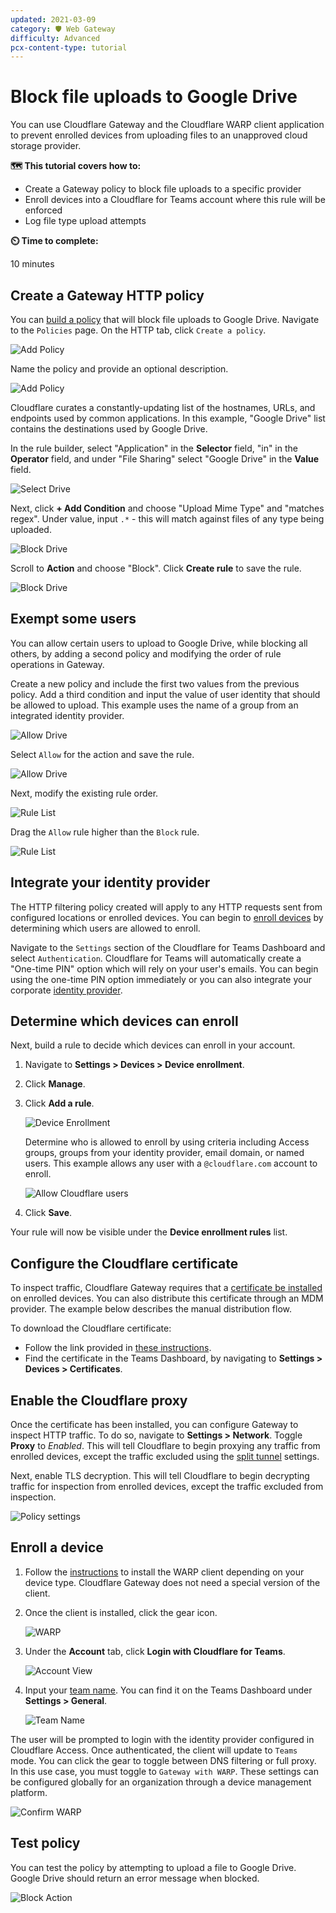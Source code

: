 ```yaml
---
updated: 2021-03-09
category: 🛡️ Web Gateway
difficulty: Advanced
pcx-content-type: tutorial
---
```


# Block file uploads to Google Drive

You can use Cloudflare Gateway and the Cloudflare WARP client application to prevent enrolled devices from uploading files to an unapproved cloud storage provider.

**🗺️ This tutorial covers how to:**

- Create a Gateway policy to block file uploads to a specific provider
- Enroll devices into a Cloudflare for Teams account where this rule will be enforced
- Log file type upload attempts

**⏲️ Time to complete:**

10 minutes

## Create a Gateway HTTP policy

You can [build a policy](/policies/filtering/http-policies) that will block file uploads to Google Drive. Navigate to the `Policies` page. On the HTTP tab, click `Create a policy`.

![Add Policy](../static/secure-web-gateway/block-uploads/add-http-policy.png)

Name the policy and provide an optional description.

![Add Policy](../static/secure-web-gateway/block-uploads/name-policy.png)

Cloudflare curates a constantly-updating list of the hostnames, URLs, and endpoints used by common applications. In this example, "Google Drive" list contains the destinations used by Google Drive.

In the rule builder, select "Application" in the **Selector** field, "in" in the **Operator** field, and under "File Sharing" select "Google Drive" in the **Value** field.

![Select Drive](../static/secure-web-gateway/block-uploads/select-google-drive.png)

Next, click **+ Add Condition** and choose "Upload Mime Type" and "matches regex". Under value, input `.*` - this will match against files of any type being uploaded.

![Block Drive](../static/secure-web-gateway/block-uploads/upload-mime-type.png)

Scroll to **Action** and choose "Block". Click **Create rule** to save the rule.

![Block Drive](../static/secure-web-gateway/block-uploads/block-action.png)

## Exempt some users

You can allow certain users to upload to Google Drive, while blocking all others, by adding a second policy and modifying the order of rule operations in Gateway.

Create a new policy and include the first two values from the previous policy. Add a third condition and input the value of user identity that should be allowed to upload. This example uses the name of a group from an integrated identity provider.

![Allow Drive](../static/secure-web-gateway/block-uploads/allow-users.png)

Select `Allow` for the action and save the rule.

![Allow Drive](../static/secure-web-gateway/block-uploads/allow-action.png)

Next, modify the existing rule order.

![Rule List](../static/secure-web-gateway/block-uploads/allow-last.png)

Drag the `Allow` rule higher than the `Block` rule.

![Rule List](../static/secure-web-gateway/block-uploads/allow-first.png)

## Integrate your identity provider

The HTTP filtering policy created will apply to any HTTP requests sent from configured locations or enrolled devices. You can begin to [enroll devices](/connections/connect-devices/warp/deployment) by determining which users are allowed to enroll.

Navigate to the `Settings` section of the Cloudflare for Teams Dashboard and select `Authentication`. Cloudflare for Teams will automatically create a "One-time PIN" option which will rely on your user's emails. You can begin using the one-time PIN option immediately or you can also integrate your corporate [identity provider](/identity/idp-integration).

## Determine which devices can enroll

Next, build a rule to decide which devices can enroll in your account.

1. Navigate to **Settings > Devices > Device enrollment**.

1. Click **Manage**.

1. Click **Add a rule**.

   ![Device Enrollment](../static/secure-web-gateway/block-football/device-enrollment-add-rule.png)

   Determine who is allowed to enroll by using criteria including Access groups, groups from your identity provider, email domain, or named users. This example allows any user with a `@cloudflare.com` account to enroll.

   ![Allow Cloudflare users](../static/secure-web-gateway/block-football/allow-cf-users.png)

1. Click **Save**.

Your rule will now be visible under the **Device enrollment rules** list.

## Configure the Cloudflare certificate

To inspect traffic, Cloudflare Gateway requires that a [certificate be installed](/connections/connect-devices/warp/install-cloudflare-cert) on enrolled devices. You can also distribute this certificate through an MDM provider. The example below describes the manual distribution flow.

To download the Cloudflare certificate:

- Follow the link provided in [these instructions](/connections/connect-devices/warp/install-cloudflare-cert).
- Find the certificate in the Teams Dashboard, by navigating to **Settings > Devices > Certificates**.

## Enable the Cloudflare proxy

Once the certificate has been installed, you can configure Gateway to inspect HTTP traffic. To do so, navigate to **Settings > Network**. Toggle **Proxy** to _Enabled_. This will tell Cloudflare to begin proxying any traffic from enrolled devices, except the traffic excluded using the [split tunnel](/connections/connect-devices/warp/exclude-traffic) settings.

Next, enable TLS decryption. This will tell Cloudflare to begin decrypting traffic for inspection from enrolled devices, except the traffic excluded from inspection.

![Policy settings](../static/secure-web-gateway/block-football/enable-proxy-decrypt.png)

## Enroll a device

1. Follow the [instructions](/connections/connect-devices/warp/deployment) to install the WARP client depending on your device type. Cloudflare Gateway does not need a special version of the client.

1. Once the client is installed, click the gear icon.

   ![WARP](../static/secure-web-gateway/secure-dns-devices/warp.png)

1. Under the **Account** tab, click **Login with Cloudflare for Teams**.

   ![Account View](../static/secure-web-gateway/secure-dns-devices/account-view.png)

1. Input your [team name](/glossary#team-name). You can find it on the Teams Dashboard under **Settings > General**.

   ![Team Name](../static/secure-web-gateway/secure-dns-devices/org-name.png)

The user will be prompted to login with the identity provider configured in Cloudflare Access. Once authenticated, the client will update to `Teams` mode. You can click the gear to toggle between DNS filtering or full proxy. In this use case, you must toggle to `Gateway with WARP`. These settings can be configured globally for an organization through a device management platform.

![Confirm WARP](../static/secure-web-gateway/block-football/warp-mode.png)

## Test policy

You can test the policy by attempting to upload a file to Google Drive. Google Drive should return an error message when blocked.

![Block Action](../static/secure-web-gateway/block-uploads/block-result.png)
